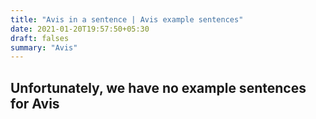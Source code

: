 ```yaml
---
title: "Avis in a sentence | Avis example sentences"
date: 2021-01-20T19:57:50+05:30
draft: falses
summary: "Avis"
---
```

## Unfortunately, we have no example sentences for Avis                 
